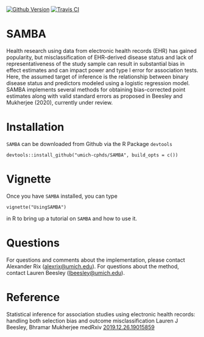 <!-- badges: start -->
[![Github
Version](https://img.shields.io/badge/Github-0.9.0-informational.svg?style=flat)](https://github.com/umich-cphds/SAMBA)
[![Travis
CI](https://travis-ci.org/umich-cphds/SAMBA.svg?branch=master)](https://travis-ci.org/umich-cphds/SAMBA)
<!-- badges: end -->

SAMBA
=====

Health research using data from electronic health records (EHR) has
gained popularity, but misclassification of EHR-derived disease status
and lack of representativeness of the study sample can result in
substantial bias in effect estimates and can impact power and type I
error for association tests. Here, the assumed target of inference is
the relationship between binary disease status and predictors modeled
using a logistic regression model. SAMBA implements several methods for
obtaining bias-corrected point estimates along with valid standard
errors as proposed in Beesley and Mukherjee (2020), currently under
review.

Installation
============

`SAMBA` can be downloaded from Github via the R Package `devtools`

    devtools::install_github("umich-cphds/SAMBA", build_opts = c())

Vignette
========

Once you have `SAMBA` installed, you can type

    vignette("UsingSAMBA")

in R to bring up a tutorial on `SAMBA` and how to use it.

Questions
=========

For questions and comments about the implementation, please contact
Alexander Rix (<alexrix@umich.edu>). For questions about the method,
contact Lauren Beesley (<lbeesley@umich.edu>).

Reference
=========

Statistical inference for association studies using electronic health
records: handling both selection bias and outcome misclassification
Lauren J Beesley, Bhramar Mukherjee medRxiv
[2019.12.26.19015859](https://doi.org/10.1101/2019.12.26.19015859)
